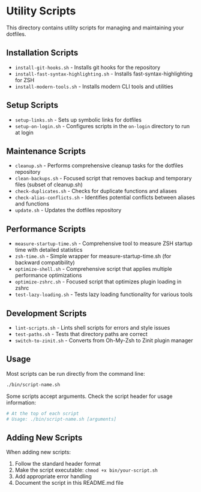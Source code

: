 # Utility Scripts

This directory contains utility scripts for managing and maintaining your dotfiles.

## Installation Scripts

- `install-git-hooks.sh` - Installs git hooks for the repository
- `install-fast-syntax-highlighting.sh` - Installs fast-syntax-highlighting for ZSH
- `install-modern-tools.sh` - Installs modern CLI tools and utilities

## Setup Scripts

- `setup-links.sh` - Sets up symbolic links for dotfiles
- `setup-on-login.sh` - Configures scripts in the `on-login` directory to run at login

## Maintenance Scripts

- `cleanup.sh` - Performs comprehensive cleanup tasks for the dotfiles repository
- `clean-backups.sh` - Focused script that removes backup and temporary files (subset of cleanup.sh)
- `check-duplicates.sh` - Checks for duplicate functions and aliases
- `check-alias-conflicts.sh` - Identifies potential conflicts between aliases and functions
- `update.sh` - Updates the dotfiles repository

## Performance Scripts

- `measure-startup-time.sh` - Comprehensive tool to measure ZSH startup time with detailed statistics
- `zsh-time.sh` - Simple wrapper for measure-startup-time.sh (for backward compatibility)
- `optimize-shell.sh` - Comprehensive script that applies multiple performance optimizations
- `optimize-zshrc.sh` - Focused script that optimizes plugin loading in zshrc
- `test-lazy-loading.sh` - Tests lazy loading functionality for various tools

## Development Scripts

- `lint-scripts.sh` - Lints shell scripts for errors and style issues
- `test-paths.sh` - Tests that directory paths are correct
- `switch-to-zinit.sh` - Converts from Oh-My-Zsh to Zinit plugin manager

## Usage

Most scripts can be run directly from the command line:

```bash
./bin/script-name.sh
```

Some scripts accept arguments. Check the script header for usage information:

```bash
# At the top of each script
# Usage: ./bin/script-name.sh [arguments]
```

## Adding New Scripts

When adding new scripts:

1. Follow the standard header format
2. Make the script executable: `chmod +x bin/your-script.sh`
3. Add appropriate error handling
4. Document the script in this README.md file